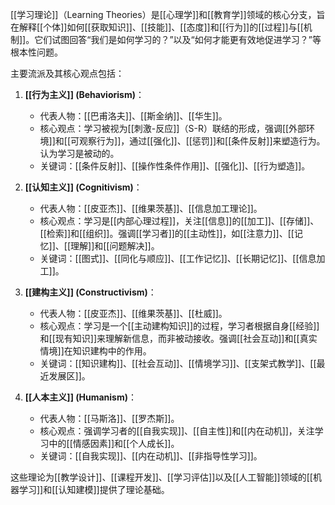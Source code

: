 [[学习理论]]（Learning Theories）是[[心理学]]和[[教育学]]领域的核心分支，旨在解释[[个体]]如何[[获取知识]]、[[技能]]、[[态度]]和[[行为]]的[[过程]]与[[机制]]。它们试图回答“我们是如何学习的？”以及“如何才能更有效地促进学习？”等根本性问题。

主要流派及其核心观点包括：

1.  **[[行为主义]] (Behaviorism)**：
    *   代表人物：[[巴甫洛夫]]、[[斯金纳]]、[[华生]]。
    *   核心观点：学习被视为[[刺激-反应]]（S-R）联结的形成，强调[[外部环境]]和[[可观察行为]]，通过[[强化]]、[[惩罚]]和[[条件反射]]来塑造行为。认为学习是被动的。
    *   关键词：[[条件反射]]、[[操作性条件作用]]、[[强化]]、[[行为塑造]]。

2.  **[[认知主义]] (Cognitivism)**：
    *   代表人物：[[皮亚杰]]、[[维果茨基]]、[[信息加工理论]]。
    *   核心观点：学习是[[内部心理过程]]，关注[[信息]]的[[加工]]、[[存储]]、[[检索]]和[[组织]]。强调[[学习者]]的[[主动性]]，如[[注意力]]、[[记忆]]、[[理解]]和[[问题解决]]。
    *   关键词：[[图式]]、[[同化与顺应]]、[[工作记忆]]、[[长期记忆]]、[[信息加工]]。

3.  **[[建构主义]] (Constructivism)**：
    *   代表人物：[[皮亚杰]]、[[维果茨基]]、[[杜威]]。
    *   核心观点：学习是一个[[主动建构知识]]的过程，学习者根据自身[[经验]]和[[现有知识]]来理解新信息，而非被动接收。强调[[社会互动]]和[[真实情境]]在知识建构中的作用。
    *   关键词：[[知识建构]]、[[社会互动]]、[[情境学习]]、[[支架式教学]]、[[最近发展区]]。

4.  **[[人本主义]] (Humanism)**：
    *   代表人物：[[马斯洛]]、[[罗杰斯]]。
    *   核心观点：强调学习者的[[自我实现]]、[[自主性]]和[[内在动机]]，关注学习中的[[情感因素]]和[[个人成长]]。
    *   关键词：[[自我实现]]、[[内在动机]]、[[非指导性学习]]。

这些理论为[[教学设计]]、[[课程开发]]、[[学习评估]]以及[[人工智能]]领域的[[机器学习]]和[[认知建模]]提供了理论基础。
